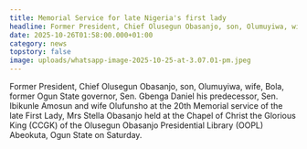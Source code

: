 ```yaml
---
title: Memorial Service for late Nigeria's first lady
headline: Former President, Chief Olusegun Obasanjo, son, Olumuyiwa, wife, Bola
date: 2025-10-26T01:58:00.000+01:00
category: news
topstory: false
image: uploads/whatsapp-image-2025-10-25-at-3.07.01-pm.jpeg
---
```

Former President, Chief Olusegun Obasanjo, son, Olumuyiwa, wife, Bola, former Ogun State governor, Sen. Gbenga Daniel his predecessor, Sen. Ibikunle Amosun and wife Olufunsho at the 20th Memorial service of the late First Lady, Mrs Stella Obasanjo held at the Chapel of Christ the Glorious King (CCGK) of the Olusegun Obasanjo Presidential Library (OOPL) Abeokuta, Ogun State on Saturday.
